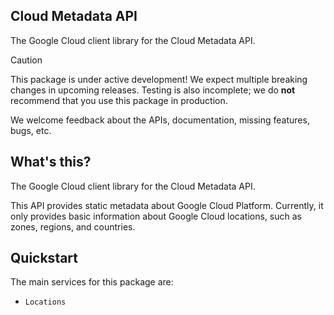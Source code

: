 ## Cloud Metadata API

The Google Cloud client library for the Cloud Metadata API.

<!-- Code generated by sidekick. DO NOT EDIT. -->

> [!CAUTION]
> This package is under active development! We expect multiple breaking changes
> in upcoming releases. Testing is also incomplete; we do **not** recommend that
> you use this package in production.

We welcome feedback about the APIs, documentation, missing features, bugs, etc.

## What's this?

The Google Cloud client library for the Cloud Metadata API.

This API provides static metadata about Google Cloud Platform. Currently,
it only provides basic information about Google Cloud locations, such as
zones, regions, and countries.

## Quickstart

The main services for this package are:

- `Locations`
